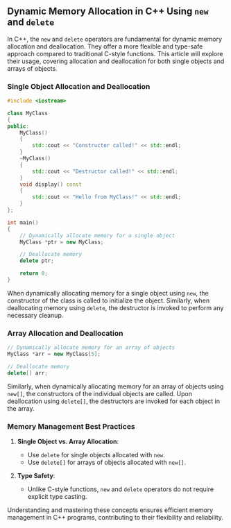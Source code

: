 ## Dynamic Memory Allocation in C++ Using `new` and `delete`

In C++, the `new` and `delete` operators are fundamental for dynamic memory allocation and deallocation. They offer a more flexible and type-safe approach compared to traditional C-style functions. This article will explore their usage, covering allocation and deallocation for both single objects and arrays of objects.

### Single Object Allocation and Deallocation

```cpp
#include <iostream>

class MyClass
{
public:
    MyClass()
    {
        std::cout << "Constructor called!" << std::endl;
    }
    ~MyClass()
    {
        std::cout << "Destructor called!" << std::endl;
    }
    void display() const
    {
        std::cout << "Hello from MyClass!" << std::endl;
    }
};

int main()
{
    // Dynamically allocate memory for a single object
    MyClass *ptr = new MyClass;

    // Deallocate memory
    delete ptr;

    return 0;
}
```

When dynamically allocating memory for a single object using `new`, the constructor of the class is called to initialize the object. Similarly, when deallocating memory using `delete`, the destructor is invoked to perform any necessary cleanup.

### Array Allocation and Deallocation

```cpp
// Dynamically allocate memory for an array of objects
MyClass *arr = new MyClass[5];

// Deallocate memory
delete[] arr;
```

Similarly, when dynamically allocating memory for an array of objects using `new[]`, the constructors of the individual objects are called. Upon deallocation using `delete[]`, the destructors are invoked for each object in the array.

### Memory Management Best Practices

1. **Single Object vs. Array Allocation**:

   - Use `delete` for single objects allocated with `new`.
   - Use `delete[]` for arrays of objects allocated with `new[]`.

2. **Type Safety**:
   - Unlike C-style functions, `new` and `delete` operators do not require explicit type casting.

Understanding and mastering these concepts ensures efficient memory management in C++ programs, contributing to their flexibility and reliability.
